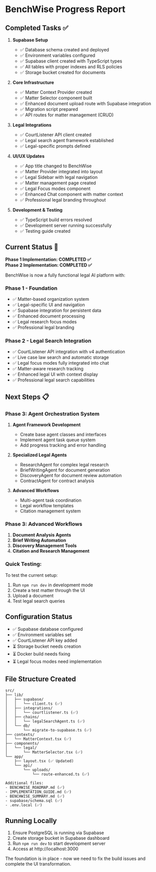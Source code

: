 # BenchWise Progress Report

## Completed Tasks ✅

1. **Supabase Setup**
   - ✅ Database schema created and deployed
   - ✅ Environment variables configured
   - ✅ Supabase client created with TypeScript types
   - ✅ All tables with proper indexes and RLS policies
   - ✅ Storage bucket created for documents

2. **Core Infrastructure**
   - ✅ Matter Context Provider created
   - ✅ Matter Selector component built
   - ✅ Enhanced document upload route with Supabase integration
   - ✅ Migration script prepared
   - ✅ API routes for matter management (CRUD)

3. **Legal Integrations**
   - ✅ CourtListener API client created
   - ✅ Legal search agent framework established
   - ✅ Legal-specific prompts defined

4. **UI/UX Updates**
   - ✅ App title changed to BenchWise
   - ✅ Matter Provider integrated into layout
   - ✅ Legal Sidebar with legal navigation
   - ✅ Matter management page created
   - ✅ Legal Focus modes component
   - ✅ Enhanced Chat component with matter context
   - ✅ Professional legal branding throughout

5. **Development & Testing**
   - ✅ TypeScript build errors resolved
   - ✅ Development server running successfully
   - ✅ Testing guide created

## Current Status 🚀

**Phase 1 Implementation: COMPLETED ✅**  
**Phase 2 Implementation: COMPLETED ✅**

BenchWise is now a fully functional legal AI platform with:

### Phase 1 - Foundation
- ✅ Matter-based organization system
- ✅ Legal-specific UI and navigation
- ✅ Supabase integration for persistent data
- ✅ Enhanced document processing
- ✅ Legal research focus modes
- ✅ Professional legal branding

### Phase 2 - Legal Search Integration
- ✅ CourtListener API integration with v4 authentication
- ✅ Live case law search and automatic storage
- ✅ Legal focus modes fully integrated into chat
- ✅ Matter-aware research tracking
- ✅ Enhanced legal UI with context display
- ✅ Professional legal search capabilities

## Next Steps 📋

### Phase 3: Agent Orchestration System
1. **Agent Framework Development**
   - Create base agent classes and interfaces
   - Implement agent task queue system
   - Add progress tracking and error handling

2. **Specialized Legal Agents**
   - ResearchAgent for complex legal research
   - BriefWritingAgent for document generation
   - DiscoveryAgent for document review automation
   - ContractAgent for contract analysis

3. **Advanced Workflows**
   - Multi-agent task coordination
   - Legal workflow templates
   - Citation management system

### Phase 3: Advanced Workflows
1. **Document Analysis Agents**
2. **Brief Writing Automation**
3. **Discovery Management Tools**
4. **Citation and Research Management**

### Quick Testing:
To test the current setup:
1. Run `npm run dev` in development mode
2. Create a test matter through the UI
3. Upload a document
4. Test legal search queries

## Configuration Status

- ✅ Supabase database configured
- ✅ Environment variables set
- ✅ CourtListener API key added
- ⏳ Storage bucket needs creation
- ⏳ Docker build needs fixing
- ⏳ Legal focus modes need implementation

## File Structure Created

```
src/
├── lib/
│   ├── supabase/
│   │   └── client.ts (✅)
│   ├── integrations/
│   │   └── courtlistener.ts (✅)
│   ├── chains/
│   │   └── legalSearchAgent.ts (✅)
│   └── db/
│       └── migrate-to-supabase.ts (✅)
├── contexts/
│   └── MatterContext.tsx (✅)
├── components/
│   └── legal/
│       └── MatterSelector.tsx (✅)
└── app/
    ├── layout.tsx (✅ Updated)
    └── api/
        └── uploads/
            └── route-enhanced.ts (✅)

Additional files:
- BENCHWISE_ROADMAP.md (✅)
- IMPLEMENTATION_GUIDE.md (✅)
- BENCHWISE_SUMMARY.md (✅)
- supabase/schema.sql (✅)
- .env.local (✅)
```

## Running Locally

1. Ensure PostgreSQL is running via Supabase
2. Create storage bucket in Supabase dashboard
3. Run `npm run dev` to start development server
4. Access at http://localhost:3000

The foundation is in place - now we need to fix the build issues and complete the UI transformation.